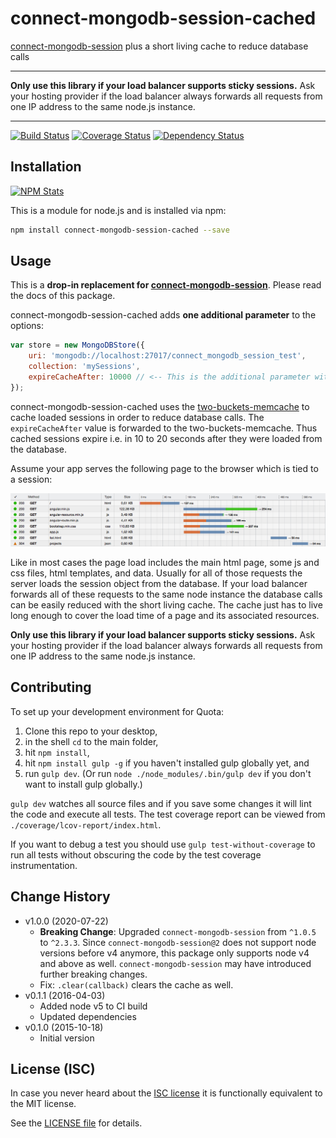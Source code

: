 # connect-mongodb-session-cached

[connect-mongodb-session](https://www.npmjs.com/package/connect-mongodb-session) plus a short living cache to reduce database calls

---

**Only use this library if your load balancer supports sticky sessions.** Ask your hosting provider if the load balancer always forwards all requests from one IP address to the same node.js instance.

---

[![Build Status](https://travis-ci.org/analog-nico/connect-mongodb-session-cached.svg?branch=master)](https://travis-ci.org/analog-nico/connect-mongodb-session-cached) [![Coverage Status](https://coveralls.io/repos/analog-nico/connect-mongodb-session-cached/badge.svg?branch=master&service=github)](https://coveralls.io/github/analog-nico/connect-mongodb-session-cached?branch=master) [![Dependency Status](https://david-dm.org/analog-nico/connect-mongodb-session-cached.svg)](https://david-dm.org/analog-nico/connect-mongodb-session-cached)

## Installation

[![NPM Stats](https://nodei.co/npm/connect-mongodb-session-cached.png?downloads=true)](https://npmjs.org/package/connect-mongodb-session-cached)

This is a module for node.js and is installed via npm:

``` bash
npm install connect-mongodb-session-cached --save
```

## Usage

This is a **drop-in replacement for [connect-mongodb-session](https://www.npmjs.com/package/connect-mongodb-session)**. Please read the docs of this package.

connect-mongodb-session-cached adds **one additional parameter** to the options:

``` js
var store = new MongoDBStore({
    uri: 'mongodb://localhost:27017/connect_mongodb_session_test',
    collection: 'mySessions',
    expireCacheAfter: 10000 // <-- This is the additional parameter with its default value.
});
```

connect-mongodb-session-cached uses the [two-buckets-memcache](https://www.npmjs.com/package/two-buckets-memcache) to cache loaded sessions in order to reduce database calls. The `expireCacheAfter` value is forwarded to the two-buckets-memcache. Thus cached sessions expire i.e. in 10 to 20 seconds after they were loaded from the database.

Assume your app serves the following page to the browser which is tied to a session:

![Page Load Timeline](img/timeline.png)

Like in most cases the page load includes the main html page, some js and css files, html templates, and data. Usually for all of those requests the server loads the session object from the database. If your load balancer forwards all of these requests to the same node instance the database calls can be easily reduced with the short living cache. The cache just has to live long enough to cover the load time of a page and its associated resources.

**Only use this library if your load balancer supports sticky sessions.** Ask your hosting provider if the load balancer always forwards all requests from one IP address to the same node.js instance.

## Contributing

To set up your development environment for Quota:

1. Clone this repo to your desktop,
2. in the shell `cd` to the main folder,
3. hit `npm install`,
4. hit `npm install gulp -g` if you haven't installed gulp globally yet, and
5. run `gulp dev`. (Or run `node ./node_modules/.bin/gulp dev` if you don't want to install gulp globally.)

`gulp dev` watches all source files and if you save some changes it will lint the code and execute all tests. The test coverage report can be viewed from `./coverage/lcov-report/index.html`.

If you want to debug a test you should use `gulp test-without-coverage` to run all tests without obscuring the code by the test coverage instrumentation.

## Change History

- v1.0.0 (2020-07-22)
    - **Breaking Change**: Upgraded `connect-mongodb-session` from `^1.0.5` to `^2.3.3`. Since `connect-mongodb-session@2` does not support node versions before v4 anymore, this package only supports node v4 and above as well. `connect-mongodb-session` may have introduced further breaking changes.
    - Fix: `.clear(callback)` clears the cache as well. 
- v0.1.1 (2016-04-03)
    - Added node v5 to CI build
    - Updated dependencies
- v0.1.0 (2015-10-18)
    - Initial version

## License (ISC)

In case you never heard about the [ISC license](http://en.wikipedia.org/wiki/ISC_license) it is functionally equivalent to the MIT license.

See the [LICENSE file](LICENSE) for details.
